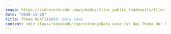```yaml
---
image: https://sinnerschrader.news/media/filer_public_thumbnails/filer_public/67/40/6740f04b-b5a6-4b2d-a65e-b3d729c1a52c/varfoldersdjk8pxf42x64d8fxslz8jcc8fc0000gnttmpfhxylh__480x288_q85_crop_subsampling-2_upscale.png
date: "2010-11-25"
title: Thema NEXT11&#58; Data Love
content: <div class="newsbody"><p><strong>Data Love ist das Thema der NEXT Conference 2011 / Call for Participation ab sofort offen</strong><br/>Am 17. und 18. Mai 2011 versammelt die NEXT11 wieder rund 2.000 Teilnehmer aus den Bereichen Internet, Marketing, Werbung und Technologie in Berlin. Im Mittelpunkt der wichtigsten europäischen Konferenz für die digitale Wirtschaft steht der interaktive Konsument und die Frage, wie er das Web heute und in Zukunft nutzt.<br/>Die NEXT11 steht unter dem Leitthema Data Love. Damit wollen die Programmmacher rund um Matthias Schrader, Gründer und CEO von SinnerSchrader, die Bedeutung der Daten als Treiber für die digitale Wertschöpfung herausstellen. Ab sofort können sich Interessierte mit einem eigenen Beitrag um einen der begehrten Sprecherplätze bewerben.</p><p>Laut Eric Schmidt, CEO von Google, sind in der gesamten Geschichte der Menschheit bis zum Jahr 2003 fünf Exabytes an Informationen entstanden –die gleiche Menge wird heute alle zwei Tage produziert. Fotos, Videos, Geodaten –die kommerzielle Verarbeitung vorhandener Daten aus dem zunehmend mobilen Web folgt dabei vor allem einem Zweck&#58; dem Konsumenten relevante Produkte und Services zu bieten.</p><p>Business-Developer, Marketingexperten und Agenturen stehen vor der Herausforderung, aus dem nahezu unüberschaubaren Datenstrom neue Anwendungen mit Mehrwert für den Konsumenten zu schaffen. In der datengetriebenen Wirtschaft entscheidet der Konsument mit seinem Verhalten längst in Echtzeit über den Erfolg von Waren und Dienstleistungen –mit weitreichenden Konsequenzen für Innovationszyklen, Produkt- und Serviceoptimierungen, Vermarktung und Vertrieb.</p><p>Den interaktiven Konsumenten und sein Verhalten verstehen lernen</p><p>An zwei Konferenztagen erfahren die Besucher alles über den interaktiven Konsumenten und wie er sich zukünftig im Web bewegt. Best-Practice-Beispiele zeigen, wie Datenströme und digitale Technologien sinnvoll im E-Commerce, in der Werbung oder der Vermarktung genutzt werden. Trends und Vordenker aus der ganzen Welt, Workshops sowie Sonderformate runden das circa 50 Stunden umfassende Gesamtprogramm ab.</p><p>Dabei setzen die Veranstalter bei der Sprecherauswahl auf die internationale Programmdirektorin Monique van Dusseldorp, renommierte Experten für die Schwerpunktthemen und die NEXT-Community. Mit dem Call for Participation ist die digitale Wirtschaft aufgerufen, sich mit eigenen Themen um einen der Sprecherplätze zu bewerben und über die besten Vorschläge zu entscheiden.</p><p>NEXT11&#58; Schmelztiegel der digitalen Wirtschaft in Europa</p><p>Über die neue Votingplattform der NEXT11 kann die Community über die eingereichten Themen und Sprechervorschläge abstimmen. „Wir wollen die besten Köpfe der digitalen Wirtschaft auf der Bühne der NEXT11 sehen“, beschreibt Matthias Schrader die Zielsetzung. „Deutschland ist der wichtigste Markt für das kommerzielle Web in Europa. Es wird Zeit, dass sich das auch in der Konferenzlandschaft widerspiegelt. Wir laden die digitale Wirtschaft ein, sich aktiv hieran zu beteiligen.“</p><p>Mit dem Umzug der seit 2006 ausgetragenen NEXT Conference von Hamburg nach Berlin haben die Veranstalter SinnerSchrader und STATION-Berlin bereits dieses Jahr die Voraussetzung für eine weitere Internationalisierung des Events geschaffen. Dieser Weg soll 2011 konsequent fortgeführt werden. „Berlin ist als Schmelztiegel zwischen Ost- und Westeuropa der perfekte Veranstaltungsort und die attraktivste Stadt in Europa für Sprecher wie Teilnehmer.“</p><p>Weitere Informationen zur NEXT11 unter www.nextconf.eu und zum Call for Participation unter vote.nextconf.eu.</p><p><strong>Über SinnerSchrader</strong><br/>SinnerSchrader gehört zu den führenden Digitalagenturen in Deutschland. SinnerSchrader entwickelt interaktive Strategien, Plattformen und Applikationen, die radikale Beziehungen zwischen Konsumenten und Marken schaffen. In der SinnerSchrader-Gruppe arbeiten über 300 Mitarbeiter an den Standorten Hamburg und Frankfurt am Main für Kunden wie TUI, Tchibo, simyo, REWE, comdirect bank, Gucci Group, OTTO, mobilcom-debitel und Steigenberger. SinnerSchrader wurde 1996 gegründet und ist seit 1999 börsennotiert.</p><p><a class="news-backlink" href="/de/"><svg class="svg-ico svg-ico--arrow-left"><use xlink&#58;href="#arrow-down"></use></svg>Zurück zur Presse Übersicht</a></p></div>
---
```

